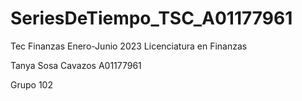 # SeriesDeTiempo_TSC_A01177961
Tec Finanzas Enero-Junio 2023
Licenciatura en Finanzas

Tanya Sosa Cavazos A01177961

Grupo 102
